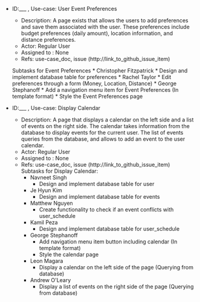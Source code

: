
* ID:___ , Use-case: User Event Preferences
    * Description: A page exists that allows the users to add preferences and save them associated with the user. These preferences include budget preferences (daily amount), location information, and distance preferences.
    * Actor: Regular User
    * Assigned to : None
    * Refs: use-case_doc, issue (http://link_to_github_issue_item)

    Subtasks for Event Preferences
      * Christopher Fitzpatrick
        * Design and implement database table for preferences
      * Rachel Taylor
        * Edit preferences through a form (Money, Location, Distance)
      * George Stephanoff
        * Add a navigation menu item for Event Preferences (In template format)
        * Style the Event Preferences page
* ID:___ , Use-case: Display Calendar
    * Description: A page that displays a calendar on the left side and a list of events on the right side. The calendar takes information from the database to display events for the current user. The list of events queries from the database, and allows to add an event to the user calendar.
    * Actor: Regular User
    * Assigned to : None
    * Refs: use-case_doc, issue (http://link_to_github_issue_item)
      Subtasks for Display Calendar:
      * Navneet Singh
        * Design and implement database table for user
      * Je Hyun Kim
        * Design and implement database table for events
      * Matthew Nguyen
        * Create functionality to check if an event conflicts with user_schedule
      * Kamil Peza
        * Design and implement database table for user_schedule
      * George Stephanoff
        * Add navigation menu item button including calendar (In template format)
        * Style the calendar page
      * Leon Magara
        * Display a calendar on the left side of the page (Querying from database)
      * Andrew O'Leary
        * Display a list of events on the right side of the page (Querying from database)




      
